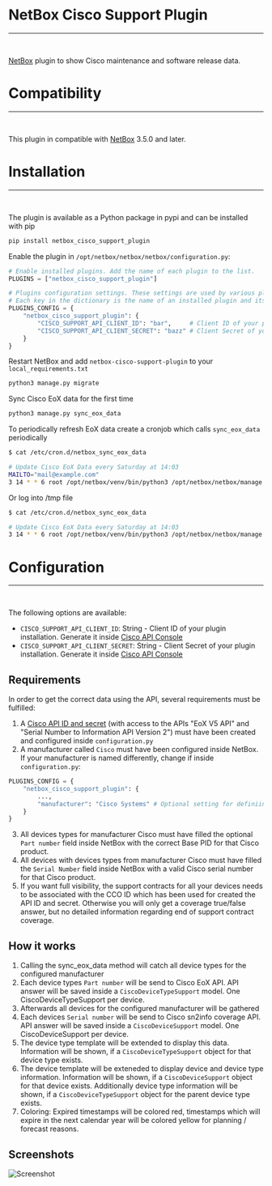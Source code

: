 # NetBox Cisco Support Plugin
----
</br>

[NetBox](https://github.com/netbox-community/netbox) plugin to show Cisco maintenance and software release data.

# Compatibility
----
</br>

This plugin in compatible with [NetBox](https://netbox.readthedocs.org/) 3.5.0 and later.

# Installation
----
</br>

The plugin is available as a Python package in pypi and can be installed with pip

```bash
pip install netbox_cisco_support_plugin
```

Enable the plugin in `/opt/netbox/netbox/netbox/configuration.py`:

```python
# Enable installed plugins. Add the name of each plugin to the list.
PLUGINS = ["netbox_cisco_support_plugin"]

# Plugins configuration settings. These settings are used by various plugins that the user may have installed.
# Each key in the dictionary is the name of an installed plugin and its value is a dictionary of settings.
PLUGINS_CONFIG = {
    "netbox_cisco_support_plugin": {
        "CISCO_SUPPORT_API_CLIENT_ID": "bar",     # Client ID of your plugin installation. Generate it inside Cisco API Console
        "CISCO_SUPPORT_API_CLIENT_SECRET": "bazz" # Client Secret of your plugin installation. Generate it inside Cisco API Console
    }
}
```

Restart NetBox and add `netbox-cisco-support-plugin` to your `local_requirements.txt`

```bash
python3 manage.py migrate
```

Sync Cisco EoX data for the first time
```bash
python3 manage.py sync_eox_data
```

To periodically refresh EoX data create a cronjob which calls `sync_eox_data` periodically
```bash
$ cat /etc/cron.d/netbox_sync_eox_data

# Update Cisco EoX Data every Saturday at 14:03
MAILTO="mail@example.com"
3 14 * * 6 root /opt/netbox/venv/bin/python3 /opt/netbox/netbox/manage.py sync_eox_data
```

Or log into /tmp file
```bash
$ cat /etc/cron.d/netbox_sync_eox_data

# Update Cisco EoX Data every Saturday at 14:03
3 14 * * 6 root /opt/netbox/venv/bin/python3 /opt/netbox/netbox/manage.py sync_eox_data > /tmp/netbox_sync_eox_data
```

# Configuration
----
</br>

The following options are available:
* `CISCO_SUPPORT_API_CLIENT_ID`: String - Client ID of your plugin installation.
Generate it inside [Cisco API Console](https://apiconsole.cisco.com/)
* `CISCO_SUPPORT_API_CLIENT_SECRET`: String - Client Secret of your plugin installation.
Generate it inside [Cisco API Console](https://apiconsole.cisco.com/)

## Requirements
In order to get the correct data using the API, several requirements must be fulfilled:
1. A [Cisco API ID and secret](https://apiconsole.cisco.com/) (with access to the APIs "EoX V5 API" and "Serial Number to Information API Version 2") must have been created and configured inside `configuration.py`
2. A manufacturer called `Cisco` must have been configured inside NetBox. If your manufacturer is named differently, change if inside `configuration.py`:
```python
PLUGINS_CONFIG = {
    "netbox_cisco_support_plugin": {
        ...,
        "manufacturer": "Cisco Systems" # Optional setting for definiing the manufacturer
    }
}
```
3. All devices types for manufacturer Cisco must have filled the optional `Part number` field inside NetBox with the correct Base PID for that Cisco product.
4. All devices with devices types from manufacturer Cisco must have filled the `Serial Number` field inside NetBox with a valid Cisco serial number for that Cisco product.
5. If you want full visibility, the support contracts for all your devices needs to be associated with the CCO ID which has been used for created the API ID and secret. Otherwise you will only get a coverage true/false answer, but no detailed information regarding end of support contract coverage.

## How it works
1. Calling the sync_eox_data method will catch all device types for the configured manufacturer
2. Each device types `Part number` will be send to Cisco EoX API. API answer will be saved inside a `CiscoDeviceTypeSupport` model. One CiscoDeviceTypeSupport per device.
3. Afterwards all devices for the configured manufacturer will be gathered
4. Each devices `Serial number` will be send to Cisco sn2info coverage API. API answer will be saved inside a `CiscoDeviceSupport` model. One CiscoDeviceSupport per device.
5. The device type template will be extended to display this data. Information will be shown, if a `CiscoDeviceTypeSupport` object for that device type exists.
6. The device template will be exteneded to display device and device type information. Information will be shown, if a `CiscoDeviceSupport` object for that device exists. Additionally device type information will be shown, if a `CiscoDeviceTypeSupport` object for the parent device type exists.
7. Coloring: Expired timestamps will be colored red, timestamps which will expire in the next calendar year will be colored yellow for planning / forecast reasons.
## Screenshots
![Screenshot](screenshot.png)
